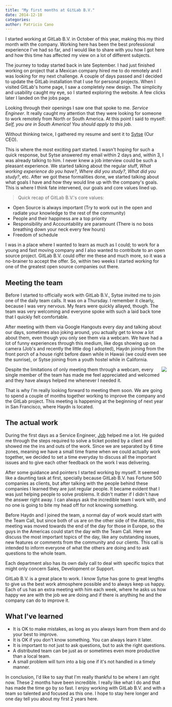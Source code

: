 ```yaml
---
title: "My first months at GitLab B.V."
date: 2014-12-18
categories:
author: Patricio Cano
---
```


I started working at GitLab B.V. in October of this year, making this my third month with the company. Working here has
been the best professional experience I've had so far, and I would like to share with you how I got here and how this time
has affected my view on a lot of different subjects.

<!-- more -->

The journey to today started back in late September. I had just finished working on project that a Mexican company hired
me to do remotely and I was looking for my next challenge. A couple of days passed and I decided to update the GitLab
installation that I use for personal projects. When I visited GitLab's home page, I saw a completely new design. The
simplicity and usability caught my eye, so I started exploring the website. A few clicks later I landed on the jobs page.

Looking through their openings I saw one that spoke to me. _Service Engineer_. It really caught my attention that
they were looking for someone to work remotely from North or South America. At this point I said to myself: _Self, you
are in South America! You should apply to this job._

Without thinking twice, I gathered my resume and sent it to [Sytse](https://twitter.com/sytses) (Our CEO).

This is where the most exciting part started. I wasn't hoping for such a quick response, but Sytse answered my email within
2 days and, within 3, I was already talking to him. I never knew a job interview could be such a pleasant experience. We
started talking about the regular stuff, _What working experience do you have?_, _Where did you study?_, _What did you
study?_, etc. After we got these formalities done, we started talking about what goals I have and how they would line up
with the company's goals. This is where I think fate intervened, our goals and core values lined up.

> Quick recap of GitLab B.V.'s core values:

>
- Open Source is always important (Try to work out in the open and radiate your knowledge to the rest of the community)
- People and their happiness are a top priority
- Responsibility and Accountability are paramount (There is no boss breathing down your neck every few hours)
- Freedom of schedule

I was in a place where I wanted to learn as much as I could; to work for a young and fast moving company and I also wanted to
contribute to an open source project. GitLab B.V. could offer me these and much more, so it was a no-brainer to accept
the offer. So, within two weeks I started working for one of the greatest open source companies out there.


## Meeting the team

Before I started to officially work with GitLab B.V., Sytse invited me to join one of the daily team calls. It was on a
Thursday. I remember it clearly, because I was very nervous. My fears were quickly allayed, though. The team was very welcoming
and everyone spoke with such a laid back tone that I quickly felt comfortable.

After meeting with them via Google Hangouts every day and talking about our days, sometimes also joking around, you actually
get to know a lot about them, even though you only see them via a webcam. We have had a lot of funny experiences through
this medium, like dogs showing up on camera (Job's and recently the little dog I adopted), Haydn joining from the front
porch of a house right before dawn while in Hawaii (we could even see the sunrise), or Sytse joining from a youth hostel
while in California.

<img src="/images/team/team_on_webcam.png" style="float: right; margin-left: 5px;">

Despite the limitations of only meeting them through a webcam, every single member of the team has made me feel appreciated
and welcomed and they have always helped me whenever I needed it.

That is why I'm really looking forward to meeting them soon. We are going to spend a couple of months together working to
improve the company and the GitLab project. This meeting is happening at the beginning of next year in San Francisco, where
Haydn is located.


## The actual work

During the first days as a Service Engineer, [Job](https://twitter.com/Jobvo) helped me a lot. He guided me through the
steps required to solve a ticket posted by a client and showed me the ins and outs of the work. Since we are separated
by 6 time zones, meaning we have a small time frame when we could actually work together, we decided to set a time
everyday to discuss all the important issues and to give each other feedback on the work I was delivering.

After some guidance and pointers I started working by myself. It seemed like a daunting task at first, specially because
GitLab B.V. has Fortune 500 companies as clients, but after talking with the people behind these companies I learned
they are just regular people. It became evident that I was just helping people to solve problems. It didn't matter if I didn't
have the answer right away. I can always ask the incredible team I work with, and no one is going to bite my head off for
not knowing something.

Before Haydn and I joined the team, a normal day of work would start with the Team Call, but since both of us are on the
other side of the Atlantic, this meeting was moved towards the end of the day for those in Europe, so the guys in the Americas
could start the day with the Team Call. Here we discuss the most important topics of the day, like any outstanding issues,
new features or comments from the community and our clients. This call is intended to inform everyone of what the
others are doing and to ask questions to the whole team.

Each department also has its own daily call to deal with specific topics that might only concern Sales, Development or
Support.

GitLab B.V. is a great place to work. I know Sytse has gone to great lengths to give us the best work atmosphere possible
and to always keep us happy. Each of us has an extra meeting with him each week, where he asks us how happy we are with
the job we are doing and if there is anything he and the company can do to improve it.


## What I've learned

- It is OK to make mistakes, as long as you always learn from them and do your best to improve.
- It is OK if you don't know something. You can always learn it later.
- It is important to not just to ask questions, but to ask the right questions.
- A distributed team can be just as or sometimes even more productive than a local team.
- A small problem will turn into a big one if it's not handled in a timely manner.


In conclusion, I'd like to say that I'm really thankful to be where I am right now. These 2 months have been incredible.
I really like what I do and that has made the time go by so fast. I enjoy working with GitLab B.V. and with a team so
talented and focused as this one. I hope to stay here longer and one day tell you about my first 2 years here.